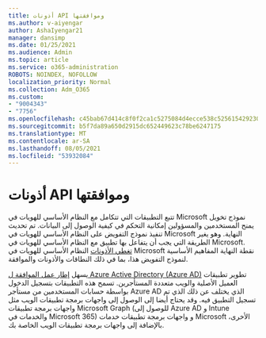 ```yaml
---
title: أذونات API وموافقتها
ms.author: v-aiyengar
author: AshaIyengar21
manager: dansimp
ms.date: 01/25/2021
ms.audience: Admin
ms.topic: article
ms.service: o365-administration
ROBOTS: NOINDEX, NOFOLLOW
localization_priority: Normal
ms.collection: Adm_O365
ms.custom:
- "9004343"
- "7756"
ms.openlocfilehash: c45bab67d414c8f0f2ca1c5275084d4ecce538c5256154292302080ba5bd8175
ms.sourcegitcommit: b5f7da89a650d2915dc652449623c78be6247175
ms.translationtype: MT
ms.contentlocale: ar-SA
ms.lasthandoff: 08/05/2021
ms.locfileid: "53932084"
---
```

# <a name="api-permissions-and-consent"></a>أذونات API وموافقتها

تتبع التطبيقات التي تتكامل مع النظام الأساسي للهويات في Microsoft نموذج تخويل يمنح المستخدمين والمسؤولين إمكانية التحكم في كيفية الوصول إلى البيانات. تم تحديث تنفيذ نموذج التفويض على النظام الأساسي للهويات في Microsoft النهاية. وهو يغير الطريقة التي يجب أن يتفاعل بها تطبيق مع النظام الأساسي للهويات في Microsoft. [تغطي الأذونات](https://docs.microsoft.com/azure/active-directory/develop/v2-permissions-and-consent) النظام الأساسي للهويات في Microsoft نقطة النهاية المفاهيم الأساسية لنموذج التفويض هذا، بما في ذلك النطاقات والأذونات والموافقة.

يسهل [إطار عمل الموافقة ل Azure Active Directory (Azure AD)](https://docs.microsoft.com/azure/active-directory/develop/consent-framework) تطوير تطبيقات العميل الأصلية والويب متعددة المستأجرين. تسمح هذه التطبيقات بتسجيل الدخول بواسطة حسابات المستخدمين من مستأجر Azure AD الذي يختلف عن ذلك الذي تم تسجيل التطبيق فيه. وقد يحتاج أيضا إلى الوصول إلى واجهات برمجة تطبيقات الويب مثل واجهات برمجة تطبيقات Microsoft Graph (للوصول إلى Azure AD و Intune والخدمات في Microsoft 365) و واجهات برمجة تطبيقات خدمات Microsoft الأخرى، بالإضافة إلى واجهات برمجة تطبيقات الويب الخاصة بك.

